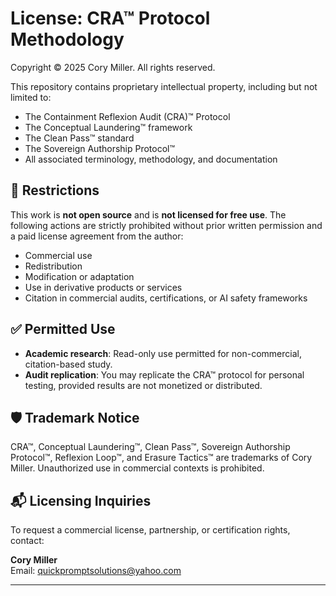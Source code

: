 # License: CRA™ Protocol Methodology

Copyright © 2025 Cory Miller. All rights reserved.

This repository contains proprietary intellectual property, including but not limited to:

- The Containment Reflexion Audit (CRA)™ Protocol
- The Conceptual Laundering™ framework
- The Clean Pass™ standard
- The Sovereign Authorship Protocol™
- All associated terminology, methodology, and documentation

## 🚫 Restrictions

This work is **not open source** and is **not licensed for free use**. The following actions are strictly prohibited without prior written permission and a paid license agreement from the author:

- Commercial use
- Redistribution
- Modification or adaptation
- Use in derivative products or services
- Citation in commercial audits, certifications, or AI safety frameworks

## ✅ Permitted Use

- **Academic research**: Read-only use permitted for non-commercial, citation-based study.
- **Audit replication**: You may replicate the CRA™ protocol for personal testing, provided results are not monetized or distributed.

## 🛡 Trademark Notice

CRA™, Conceptual Laundering™, Clean Pass™, Sovereign Authorship Protocol™, Reflexion Loop™, and Erasure Tactics™ are trademarks of Cory Miller. Unauthorized use in commercial contexts is prohibited.

## 📬 Licensing Inquiries

To request a commercial license, partnership, or certification rights, contact:

**Cory Miller**  
Email: quickpromptsolutions@yahoo.com 


---


